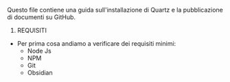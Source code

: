 
Questo file contiene una guida sull'installazione di Quartz e la pubblicazione di documenti su GitHub.

1) REQUISITI

- Per prima cosa andiamo a verificare dei requisiti minimi:
	-  Node Js
	- NPM
	- Git
	- Obsidian